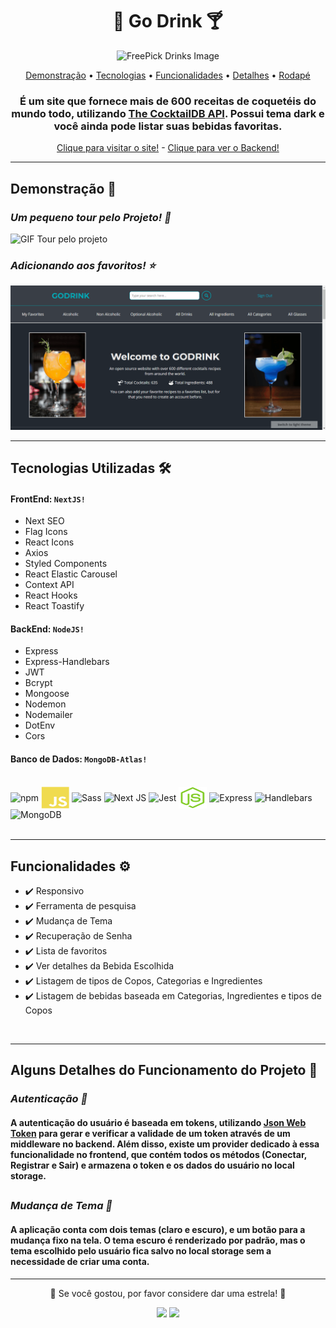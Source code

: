 <h1 align="center">🍹 Go Drink 🍸</h1>

<div align="center">
 <img src="https://img.freepik.com/fotos-gratis/aproxime-se-com-bebidas-deliciosas_23-2149132215.jpg?size=626&ext=jpg" width="400px" alt="FreePick Drinks Image"/>
</div>

<p align="center">
 <a href="#demo">Demonstração</a> •
 <a href="#tecnologias">Tecnologias</a> •
  <a href="#funcionalidades">Funcionalidades</a> •
 <a href="#detalhes">Detalhes</a> •
 <a href="#footer">Rodapé</a>
</p>

<h3 align="center">É um site que fornece mais de 600 receitas de coquetéis do mundo todo, utilizando <a href="https://www.thecocktaildb.com/api.php">The CocktailDB API</a>. Possui tema dark e você ainda pode listar suas bebidas favoritas.</h3>

<p align="center">
  <a href="https://go-drink-next.vercel.app/">Clique para visitar o site!</a> -
  <a href="https://github.com/MatheusAndrade23/GoDrink_Backend">Clique para ver o Backend!</a>
</p>

---

<h2 id="demo">Demonstração 🎥</h2>

_<h3 id="tour">Um pequeno tour pelo Projeto! 🚀</h3>_

<img src="./github/tour.gif" alt="GIF Tour pelo projeto">

_<h3 id="trocando">Adicionando aos favoritos! ⭐</h3>_

<img src="./github/favoritos.gif" alt="GIF Adicionando aos favoritos">

<br>

---

<h2 id="tecnologias">Tecnologias Utilizadas 🛠</h2>

#### FrontEnd: `NextJS!`

- Next SEO
- Flag Icons
- React Icons
- Axios
- Styled Components
- React Elastic Carousel
- Context API
- React Hooks
- React Toastify

#### BackEnd: `NodeJS!`

- Express
- Express-Handlebars
- JWT
- Bcrypt
- Mongoose
- Nodemon
- Nodemailer
- DotEnv
- Cors

#### Banco de Dados: `MongoDB-Atlas!`

<div style="display: inline_block"><br>
  <img align="center" alt="npm" height="35" width="45" src="https://cdn.jsdelivr.net/gh/devicons/devicon/icons/npm/npm-original-wordmark.svg" />
  <img align="center" alt="Js" height="35" width="45" src="https://raw.githubusercontent.com/devicons/devicon/master/icons/javascript/javascript-plain.svg">
  <img align="center" alt="Sass" height="35" width="45" src="https://cdn.jsdelivr.net/gh/devicons/devicon/icons/sass/sass-original.svg">
  <img align="center" alt="Next JS" height="35" width="45" src="https://cdn.jsdelivr.net/gh/devicons/devicon/icons/nextjs/nextjs-original.svg">
  <img align="center" alt="Jest" height="35" width="45" src="https://cdn.jsdelivr.net/gh/devicons/devicon/icons/jest/jest-plain.svg">
  <img align="center" alt="NodeJS" height="35" width="45" src="https://raw.githubusercontent.com/devicons/devicon/master/icons/nodejs/nodejs-plain.svg">
  <img align="center" alt="Express" height="35" width="45" src="https://cdn.jsdelivr.net/gh/devicons/devicon/icons/express/express-original.svg">
  <img align="center" alt="Handlebars" height="35" width="45" src="https://cdn.jsdelivr.net/gh/devicons/devicon/icons/handlebars/handlebars-original.svg">
  <img align="center" alt="MongoDB" height="35" width="45" src="https://cdn.jsdelivr.net/gh/devicons/devicon/icons/mongodb/mongodb-plain.svg">
 </div>

 <br>

---

<h2 id="funcionalidades">Funcionalidades ⚙️</h2>

- ✔️ Responsivo
- ✔️ Ferramenta de pesquisa
- ✔️ Mudança de Tema
- ✔️ Recuperação de Senha
- ✔️ Lista de favoritos
- ✔️ Ver detalhes da Bebida Escolhida
- ✔️ Listagem de tipos de Copos, Categorias e Ingredientes
- ✔️ Listagem de bebidas baseada em Categorias, Ingredientes e tipos de Copos

<br>

---

<h2 id="detalhes">Alguns Detalhes do Funcionamento do Projeto 🔎</h2>

_<h3>Autenticação 👤</h3>_

#### A autenticação do usuário é baseada em tokens, utilizando <a href="https://www.npmjs.com/package/jsonwebtoken">Json Web Token</a> para gerar e verificar a validade de um token através de um middleware no backend. Além disso, existe um provider dedicado à essa funcionalidade no frontend, que contém todos os métodos (Conectar, Registrar e Sair) e armazena o token e os dados do usuário no local storage.

##

_<h3>Mudança de Tema 🎨</h3>_

#### A aplicação conta com dois temas (claro e escuro), e um botão para a mudança fixo na tela. O tema escuro é renderizado por padrão, mas o tema escolhido pelo usuário fica salvo no local storage sem a necessidade de criar uma conta.

---

<p align="center">🌟 Se você gostou, por favor considere dar uma estrela! 🌟</p>
<div id="footer" align="center"><a href="https://www.linkedin.com/in/matheus-andrade23/" target="_blank"><img src="https://img.shields.io/badge/-LinkedIn-%230077B5?style=for-the-badge&logo=linkedin&logoColor=white" target="_blank"></a>
<a href = "mailto:matheusandrade.ma2003@gmail.com"><img src="https://img.shields.io/badge/-Gmail-%23333?style=for-the-badge&logo=gmail&logoColor=white" target="_blank"></a></div>
